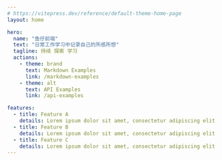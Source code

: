 ```yaml
---
# https://vitepress.dev/reference/default-theme-home-page
layout: home

hero:
  name: "鱼仔前端"
  text: "日常工作学习中记录自己的所感所想"
  tagline: 持续 探索 学习
  actions:
    - theme: brand
      text: Markdown Examples
      link: /markdown-examples
    - theme: alt
      text: API Examples
      link: /api-examples

features:
  - title: Feature A
    details: Lorem ipsum dolor sit amet, consectetur adipiscing elit
  - title: Feature B
    details: Lorem ipsum dolor sit amet, consectetur adipiscing elit
  - title: Feature C
    details: Lorem ipsum dolor sit amet, consectetur adipiscing elit
---
```


